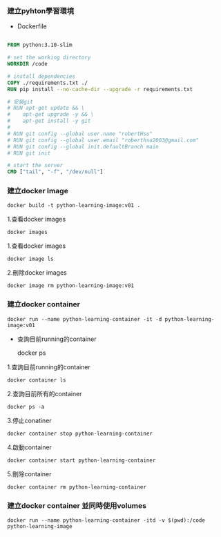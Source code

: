 ### 建立pyhton學習環境

- Dockerfile
  
```Dockerfile

FROM python:3.10-slim

# set the working directory
WORKDIR /code

# install dependencies
COPY ./requirements.txt ./
RUN pip install --no-cache-dir --upgrade -r requirements.txt

# 安裝git
# RUN apt-get update && \
#    apt-get upgrade -y && \
#    apt-get install -y git
#
# RUN git config --global user.name "robertHsu"
# RUN git config --global user.email "roberthsu2003@gmail.com"
# RUN git config --global init.defaultBranch main
# RUN git init

# start the server
CMD ["tail", "-f", "/dev/null"]

```

###  建立docker Image

    docker build -t python-learning-image:v01 .

1.查看docker images
	
	docker images

1.查看docker images

	docker image ls
	
2.刪除docker images

	docker image rm python-learning-image:v01
	
### 建立docker container

	docker run --name python-learning-container -it -d python-learning-image:v01 
	
- 查詢目前running的container

	docker ps
	
1.查詢目前running的container

	docker container ls
	
2.查詢目前所有的container

	docker ps -a
	
3.停止conatiner

	docker container stop python-learning-container
	
4.啟動container

	docker container start python-learning-container
	
5.刪除container

	docker container rm python-learning-container
	
### 建立docker container 並同時使用volumes

	docker run --name python-learning-container -itd -v $(pwd):/code python-learning-image


